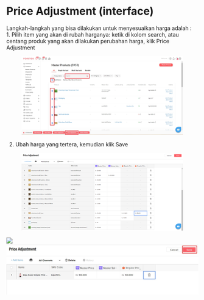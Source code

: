 # Price Adjustment (interface)

Langkah-langkah yang bisa dilakukan untuk menyesuaikan harga adalah :\
&#x20;  1\. Pilih item yang akan di rubah harganya: ketik di kolom search, atau centang produk yang akan dilakukan perubahan harga, klik Price Adjustment

<figure><img src="../../.gitbook/assets/Screenshot 2023-06-20 164714.jpg" alt=""><figcaption></figcaption></figure>

2. Ubah harga yang tertera, kemudian klik Save

<figure><img src="../../.gitbook/assets/image.png" alt=""><figcaption></figcaption></figure>



![](https://lh4.googleusercontent.com/BA-oOvWCmBcB3DmjccKWgOC29Vi0ejgjouKcjl1wWJ\_wQL-LBywItEQILU28OXQYFxZKwNMofORXlMrMnKNZ8Y6GtDXelwN1aWT1mIxaofdi6BbwS8GNSCvxOqBR1xdRlCYwRj1k) ![](../../.gitbook/assets/SAVE.jpg)

